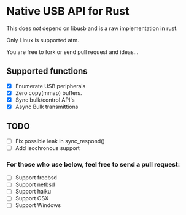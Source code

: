 # Native USB API for Rust

This does *not* depend on libusb and is a raw implementation in rust.

Only Linux is supported atm.

You are free to fork or send pull request and ideas...

## Supported functions

- [X] Enumerate USB peripherals
- [X] Zero copy(mmap) buffers.
- [X] Sync bulk/control API's
- [X] Async Bulk transmittions

## TODO

- [ ] Fix possible leak in sync_respond()
- [ ] Add isochronous support

### For those who use below, feel free to send a pull request:

- [ ] Support freebsd
- [ ] Support netbsd
- [ ] Support haiku
- [ ] Support OSX
- [ ] Support Windows
